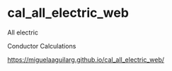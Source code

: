 # cal_all_electric_web
All electric

Conductor Calculations

https://miguelaaguilarg.github.io/cal_all_electric_web/
